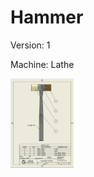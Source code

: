 # Hammer
Version: 1

Machine: Lathe

<img src="https://raw.githubusercontent.com/FabLab-Halmstad/WEDU/refs/heads/main/_Img/HM1.jpg" width=20% />